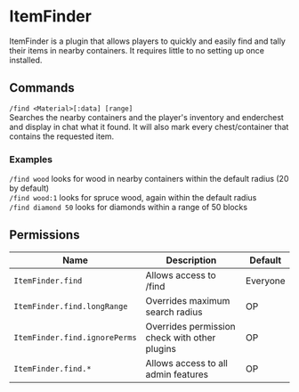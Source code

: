 # ItemFinder
ItemFinder is a plugin that allows players to quickly and easily find and tally their items in nearby containers. It requires little to no setting up once installed. 

## Commands
`/find <Material>[:data] [range]`  
Searches the nearby containers and the player's inventory and enderchest and display in chat what it found. It will also mark every chest/container that contains the requested item. 

### Examples
`/find wood` looks for wood in nearby containers within the default radius (20 by default)  
`/find wood:1` looks for spruce wood, again within the default radius  
`/find diamond 50` looks for diamonds within a range of 50 blocks  

## Permissions
Name | Description | Default
--- | --- | ---
`ItemFinder.find` | Allows access to /find | Everyone
`ItemFinder.find.longRange` | Overrides maximum search radius | OP
`ItemFinder.find.ignorePerms` | Overrides permission check with other plugins | OP
`ItemFinder.find.*` | Allows access to all admin features | OP
